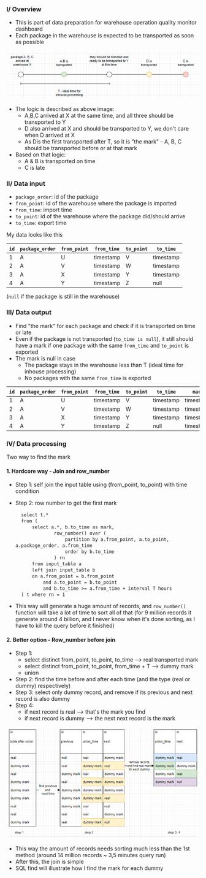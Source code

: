 ### I/ Overview

- This is part of data preparation for warehouse operation quality monitor dashboard
- Each package in the warehouse is expected to be transported as soon as possible

![img_1.png](img_1.png)

- The logic is described as above image:
    - A,B,C arrived at X at the same time, and all three should be transported to Y
    - D also arrived at X and should be transported to Y, we don't care when D arrived at X
    - As Dis the first transported after T, so it is "the mark" - A, B, C should be transported before or at that mark  
- Based on that logic:
    - A & B is transported on time
    - C is late

### II/ Data input
- `package_order`: id of the package
- `from_point`: id of the warehouse where the package is imported 
- `from_time`: import time
- `to_point`: id of the warehouse where the package did/should arrive
- `to_time`: export time

My data looks like this

|`id`|`package_order`|`from_point`|`from_time`|`to_point`|`to_time`|
|---|---|---|---|---|---|
|1|   A   |U   |timestamp   |V   |timestamp| 
|2|   A   |V   |timestamp   |W   |timestamp| 
|3|   A   |X   |timestamp   |Y   |timestamp| 
|4|   A   |Y   |timestamp   |Z   |null     | 

(`null` if the package is still in the warehouse)

### III/ Data output

- Find "the mark" for each package and check if it is transported on time or late
- Even if the package is not transported (`to_time is null`), it still should have a mark if one package with the same `from_time` and `to_point` is exported
- The mark is null in case
    - The package stays in the warehouse less than T (ideal time for inhouse processing)
    - No packages with the same `from_time` is exported

|`id`|`package_order`|`from_point`|`from_time`|`to_point`|`to_time`|`mark`|
|---|---|---|---|---|---|---|
|1|   A   |U   |timestamp   |V   |timestamp| timestamp|
|2|   A   |V   |timestamp   |W   |timestamp| timestamp|
|3|   A   |X   |timestamp   |Y   |timestamp| timestamp|
|4|   A   |Y   |timestamp   |Z   |null     | timestamp|

### IV/ Data processing

Two way to find the mark

#### 1. Hardcore way - Join and row_number
- Step 1: self join the input table using (from_point, to_point) with time condition
- Step 2: row number to get the first mark
        
        select t.* 
        from (
            select a.*, b.to_time as mark,
                    row_number() over (
                        partition by a.from_point, a.to_point, a.package_order, a.from_time 
                        order by b.to_time
                    ) rn 
            from input_table a
            left join input_table b
            on a.from_point = b.from_point 
                and a.to_point = b.to_point 
                and b.to_time >= a.from_time + interval T hours
        ) t where rn = 1

- This way will generate a huge amount of records, and `row_number()` function will take a lot of time to sort all of that (for 9 million records it generate around 4 billion, and I never know when it's done sorting, as I have to kill the query before it finished)
 #### 2. Better option - Row_number before join
- Step 1: 
    - select distinct from_point, to_point, to_time --> real transported mark
    - select distinct from_point, to_point, from_time + T --> dummy mark
    - union
- Step 2: find the time before and after each time (and the type (real or dummy) respectively)
- Step 3: select only dummy record, and remove if its previous and next record is also dummy
- Step 4:
    - if next record is real --> that's the mark you find
    - if next record is dummy --> the next next record is the mark
    
![img.png](img.png)

- This way the amount of records needs sorting much less than the 1st method (around 14 million records ~ 3,5 minutes query run)
- After this, the join is simple
- SQL find will illustrate how I find the mark for each dummy 